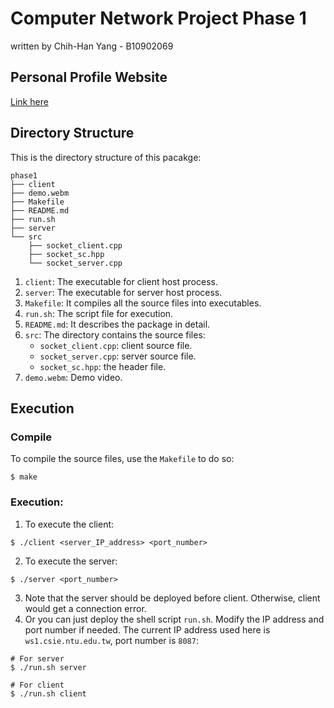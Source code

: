 # Computer Network Project Phase 1
written by Chih-Han Yang - B10902069

## Personal Profile Website
[Link here](https://www.csie.ntu.edu.tw/~b10902069/)

## Directory Structure
This is the directory structure of this pacakge:
```
phase1
├── client
├── demo.webm
├── Makefile
├── README.md
├── run.sh
├── server
└── src
    ├── socket_client.cpp
    ├── socket_sc.hpp
    └── socket_server.cpp
```
1. ```client```: The executable for client host process.
2. ```server```: The executable for server host process.
3. ```Makefile```: It compiles all the source files into executables.
4. ```run.sh```: The script file for execution.
5. ```README.md```: It describes the package in detail.
6. ```src```: The directory contains the source files:
    - ```socket_client.cpp```: client source file.
    - ```socket_server.cpp```: server source file.
    - ```socket_sc.hpp```: the header file.
7. ```demo.webm```: Demo video.

## Execution
### Compile
To compile the source files, use the ```Makefile``` to do so:
```
$ make
```
### Execution:
1. To execute the client:
```
$ ./client <server_IP_address> <port_number>
```
2. To execute the server:
```
$ ./server <port_number>
```
3. Note that the server should be deployed before client. Otherwise, client would get a connection error.
4. Or you can just deploy the shell script ```run.sh```. Modify the IP address and port number if needed. The current IP address used here is ```ws1.csie.ntu.edu.tw```, port number is ```8087```:
```
# For server
$ ./run.sh server

# For client
$ ./run.sh client
```